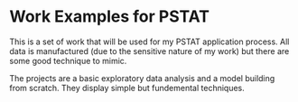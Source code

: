 # Work Examples for PSTAT
This is a set of work that will be used for my PSTAT application process.  All data is manufactured (due to the sensitive nature of my work) but there are some good technique to mimic. 

The projects are a basic exploratory data analysis and a model building from scratch. They display simple but fundemental techniques.
